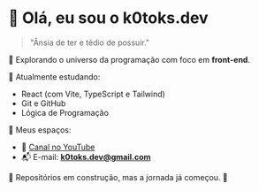 # 👋 Olá, eu sou o k0toks.dev

> "Ânsia de ter e tédio de possuir."

🎯 Explorando o universo da programação com foco em **front-end**.

🧠 Atualmente estudando:
- React (com Vite, TypeScript e Tailwind)
- Git e GitHub
- Lógica de Programação

📂 Meus espaços:
- 🎥 [Canal no YouTube](https://www.youtube.com/@k0toksdev)
- 📬 E-mail: **k0toks.dev@gmail.com**

📌 Repositórios em construção, mas a jornada já começou. 🚀
